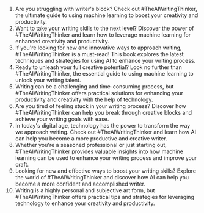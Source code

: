 1. Are you struggling with writer's block? Check out #TheAIWritingThinker, the ultimate guide to using machine learning to boost your creativity and productivity.
2. Want to take your writing skills to the next level? Discover the power of #TheAIWritingThinker and learn how to leverage machine learning for enhanced creativity and productivity.
3. If you're looking for new and innovative ways to approach writing, #TheAIWritingThinker is a must-read! This book explores the latest techniques and strategies for using AI to enhance your writing process.
4. Ready to unleash your full creative potential? Look no further than #TheAIWritingThinker, the essential guide to using machine learning to unlock your writing talent.
5. Writing can be a challenging and time-consuming process, but #TheAIWritingThinker offers practical solutions for enhancing your productivity and creativity with the help of technology.
6. Are you tired of feeling stuck in your writing process? Discover how #TheAIWritingThinker can help you break through creative blocks and achieve your writing goals with ease.
7. In today's digital age, technology has the power to transform the way we approach writing. Check out #TheAIWritingThinker and learn how AI can help you become a more productive and creative writer.
8. Whether you're a seasoned professional or just starting out, #TheAIWritingThinker provides valuable insights into how machine learning can be used to enhance your writing process and improve your craft.
9. Looking for new and effective ways to boost your writing skills? Explore the world of #TheAIWritingThinker and discover how AI can help you become a more confident and accomplished writer.
10. Writing is a highly personal and subjective art form, but #TheAIWritingThinker offers practical tips and strategies for leveraging technology to enhance your creativity and productivity.
